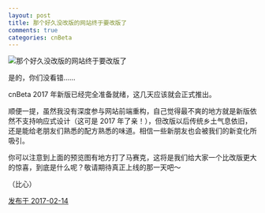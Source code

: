 ```yaml
---
layout: post
title: 那个好久没改版的网站终于要改版了
comments: true
categories: cnBeta
---
```


![那个好久没改版的网站终于要改版了](http://ww1.sinaimg.cn/large/4b91f9d5ly1fubq7jhfitj21hc0rl7wi.jpg)

是的，你们没看错……

cnBeta 2017 年新版已经完全准备就绪，这几天应该就会正式推出。

顺便一提，虽然我没有深度参与网站前端重构，自己觉得最不爽的地方就是新版依然不支持响应式设计（这可是 2017 年了亲！），但改版以后传统乡土气息依旧，还是能给老朋友们熟悉的配方熟悉的味道。相信一些新朋友也会被我们的新变化所吸引。

你可以注意到上面的预览图有地方打了马赛克，这将是我们给大家一个比改版更大的惊喜，到底是什么呢？敬请期待真正上线的那一天吧～

（比心）

[发布于 2017-02-14](http://zhuanlan.zhihu.com/p/25240645)